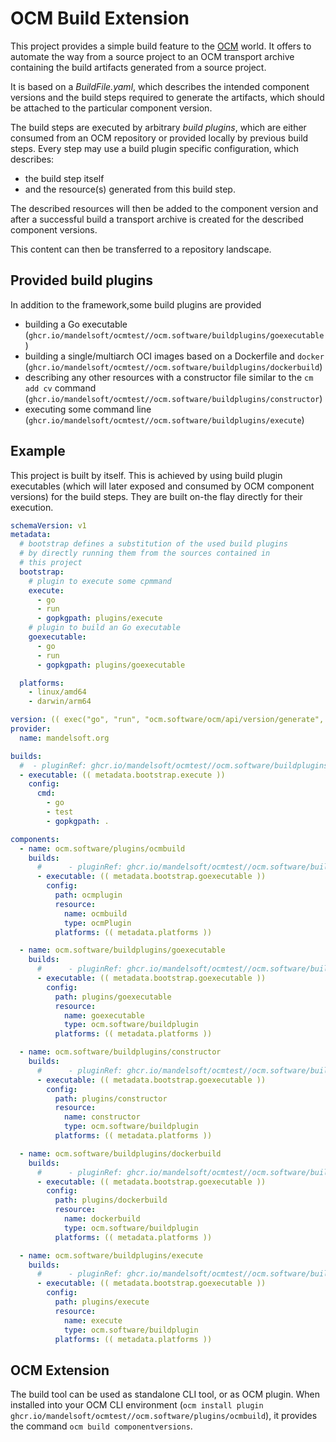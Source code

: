 # OCM Build Extension

This project provides a simple build feature to the [OCM](https://ocm.software) world. It offers to automate the way from a source project to an OCM transport archive containing the build artifacts generated from a source project. 

It is based on a *BuildFile.yaml*, which describes the intended component versions and the build steps required to generate the artifacts, which should be attached to the particular component version.

The build steps are executed by arbitrary *build plugins*, which are either consumed from an OCM repository or provided locally by previous build steps.
Every step may use a build plugin specific configuration, which describes:
- the build step itself
- and the resource(s) generated from this build step.

The described resources will then be added to the component version and after a successful build a transport archive is created for the described
component versions.

This content can then be transferred to a repository landscape.

## Provided build plugins

In addition to the framework,some build plugins are provided
- building a Go executable (`ghcr.io/mandelsoft/ocmtest//ocm.software/buildplugins/goexecutable`)
- building a single/multiarch OCI images based on a Dockerfile and `docker`
  (`ghcr.io/mandelsoft/ocmtest//ocm.software/buildplugins/dockerbuild`)
- describing any other resources with a constructor file similar to the `cm add cv` command  (`ghcr.io/mandelsoft/ocmtest//ocm.software/buildplugins/constructor`)
- executing some command line (`ghcr.io/mandelsoft/ocmtest//ocm.software/buildplugins/execute`)

## Example

This project is built by itself. This is achieved by using build plugin executables (which will later exposed and consumed by OCM component versions)
for the build steps. They are built on-the flay directly for their execution.

```yaml
schemaVersion: v1
metadata:
  # bootstrap defines a substitution of the used build plugins
  # by directly running them from the sources contained in
  # this project
  bootstrap:
    # plugin to execute some cpmmand
    execute:
      - go
      - run
      - gopkgpath: plugins/execute
    # plugin to build an Go executable
    goexecutable:
      - go
      - run
      - gopkgpath: plugins/goexecutable

  platforms:
    - linux/amd64
    - darwin/arm64

version: (( exec("go", "run", "ocm.software/ocm/api/version/generate", "print-rc-version") ))
provider:
  name: mandelsoft.org

builds:
  #  - pluginRef: ghcr.io/mandelsoft/ocmtest//ocm.software/buildplugins/execute
  - executable: (( metadata.bootstrap.execute ))
    config:
      cmd:
        - go
        - test
        - gopkgpath: .

components:
  - name: ocm.software/plugins/ocmbuild
    builds:
      #      - pluginRef: ghcr.io/mandelsoft/ocmtest//ocm.software/buildplugins/goexecutable
      - executable: (( metadata.bootstrap.goexecutable ))
        config:
          path: ocmplugin
          resource:
            name: ocmbuild
            type: ocmPlugin
          platforms: (( metadata.platforms ))

  - name: ocm.software/buildplugins/goexecutable
    builds:
      #      - pluginRef: ghcr.io/mandelsoft/ocmtest//ocm.software/buildplugins/goexecutable
      - executable: (( metadata.bootstrap.goexecutable ))
        config:
          path: plugins/goexecutable
          resource:
            name: goexecutable
            type: ocm.software/buildplugin
          platforms: (( metadata.platforms ))

  - name: ocm.software/buildplugins/constructor
    builds:
      #      - pluginRef: ghcr.io/mandelsoft/ocmtest//ocm.software/buildplugins/goexecutable
      - executable: (( metadata.bootstrap.goexecutable ))
        config:
          path: plugins/constructor
          resource:
            name: constructor
            type: ocm.software/buildplugin
          platforms: (( metadata.platforms ))

  - name: ocm.software/buildplugins/dockerbuild
    builds:
      #      - pluginRef: ghcr.io/mandelsoft/ocmtest//ocm.software/buildplugins/goexecutable
      - executable: (( metadata.bootstrap.goexecutable ))
        config:
          path: plugins/dockerbuild
          resource:
            name: dockerbuild
            type: ocm.software/buildplugin
          platforms: (( metadata.platforms ))

  - name: ocm.software/buildplugins/execute
    builds:
      #      - pluginRef: ghcr.io/mandelsoft/ocmtest//ocm.software/buildplugins/goexecutable
      - executable: (( metadata.bootstrap.goexecutable ))
        config:
          path: plugins/execute
          resource:
            name: execute
            type: ocm.software/buildplugin
          platforms: (( metadata.platforms ))
```

## OCM Extension

The build tool can be used as standalone CLI tool, or as OCM plugin.
When installed into your OCM CLI environment
(`ocm install plugin ghcr.io/mandelsoft/ocmtest//ocm.software/plugins/ocmbuild`), it provides the command `ocm build componentversions`.